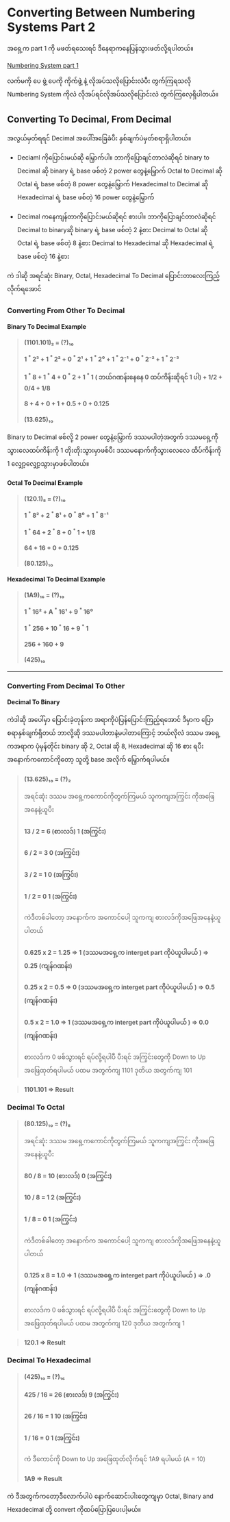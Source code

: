 # Converting Between Numbering Systems Part 2

အရှေ့က part 1 ကို မဖတ်ရသေးရင် ဒီနေရာကနေပြန်သွားဖတ်လို့ရပါတယ်။​

[Numbering System part 1](https://github.com/aungsannphyo/Data-Structure-And-Algorithms/blob/main/section-1/2-number-systems/number-system-part-1.md)

လက်မကို ပေ ဖွဲ့ ပေကို ကိုက်ဖွဲ့ နဲ့ လိုအပ်သလိုပြောင်းလဲပီး တွက်ကြရသလို Numbering System ကိုလဲ လိုအပ်ရင်လိုအပ်သလိုပြောင်းလဲ တွက်ကြလေ့ရှိပါတယ်။

## Converting To Decimal, From Decimal

အလွယ်မှတ်ရရင်  Decimal အပေါ်အခြေခံပီး နှစ်ချက်ပဲမှတ်စရာရှိပါတယ်။

- Deciaml ကိုပြောင်းမယ်ဆို မြှောက်ပါ။ ဘာကိုပြောချင်တာလဲဆိုရင်
    binary to Decimal ဆို binary ရဲ့ base ဖစ်တဲ့ 2 power တွေနဲ့မြှောက်
    Octal to Decimal ဆို Octal ရဲ့ base ဖစ်တဲ့ 8 power တွေနဲ့မြှောက်
    Hexadecimal to Decimal ဆို Hexadecimal ရဲ့ base ဖစ်တဲ့ 16 power တွေနဲ့မြှောက်

- Decimal ကနေကျန်တာကိုပြောင်းမယ်ဆိုရင် စားပါ။ ဘာကိုပြောချင်တာလဲဆိုရင်
    Decimal to binaryဆို binary ရဲ့ base ဖစ်တဲ့ 2  နဲ့စား
    Decimal to Octal ဆို Octal ရဲ့ base ဖစ်တဲ့ 8  နဲ့စား
    Decimal to Hexadecimal ဆို Hexadecimal ရဲ့ base ဖစ်တဲ့ 16  နဲ့စား

ကဲ ဒါဆို အရင်ဆုံး Binary, Octal, Hexadecimal To Decimal ပြောင်းတာလေးကြည့်လိုက်ရအောင်

### Converting From Other To Decimal

#### Binary To Decimal Example

 > #### (1101.101)₂ = (?)₁₀
 > #### 1 <sup>\*</sup> 2³ + 1 <sup>\*</sup> 2² + 0 <sup>\*</sup> 2¹ + 1 <sup>\*</sup> 2⁰ + 1 <sup>\*</sup> 2⁻¹ + 0 <sup>\*</sup> 2⁻² + 1 <sup>\*</sup> 2⁻³
 > #### 1 <sup>\*</sup> 8 + 1 <sup>\*</sup> 4 + 0 <sup>\*</sup> 2 + 1 <sup>\*</sup> 1 ( ဘယ်ဂဏန်းနေနေ 0 ထပ်ကိန်းဆိုရင် 1 ပါ) +​ 1/2 + 0/4 + 1/8
 > #### 8 + 4 + 0 + 1 + 0.5 + 0 + 0.125
 > #### (13.625)₁₀ 

Binary to Decimal ဖစ်လို့ 2 power တွေနဲ့မြှောက် ဒဿမပါတဲ့အတွက် ဒဿမရှေ့ကိုသွားလေထပ်ကိန်းကို 1 တိုးတိုးသွားမှာဖစ်ပီး ဒဿမနောက်ကိုသွားလေလေ ထိပ်ကိန်းကို 1 လျှော့လျှော့သွားမှာဖစ်ပါတယ်။

#### Octal To Decimal Example

 > #### (120.1)₈ = (?)₁₀
 > #### 1 <sup>\*</sup> 8² + 2 <sup>\*</sup> 8¹ + 0 <sup>\*</sup> 8⁰ + 1 <sup>\*</sup> 8⁻¹ 
 > #### 1 <sup>\*</sup> 64 + 2 <sup>\*</sup> 8 + 0 <sup>\*</sup> 1 + 1/8
 > #### 64 + 16 + 0 + 0.125
 > #### (80.125)₁₀ 


 #### Hexadecimal To Decimal Example

  > #### (1A9)₁₆ = (?)₁₀
 > #### 1 <sup>\*</sup> 16² + A <sup>\*</sup> 16¹ + 9 <sup>\*</sup> 16⁰ 
 > #### 1 <sup>\*</sup> 256 + 10 <sup>\*</sup> 16 + 9 <sup>\*</sup> 1 
 > #### 256 + 160 + 9
 > #### (425)₁₀ 

---

### Converting From Decimal To Other

#### Decimal To Binary

ကဲဒါဆို အပေါ်မှာ ပြောင်းခဲ့တုန်းက အရာကိုပဲပြန်ပြောင်းကြည့်ရအောင် ဒီမှာက ပြောစရာနှစ်ချက်ရှိတယ် ဘာလို့ဆို ဒဿမပါတာနဲ့မပါတာကြောင့် ဘယ်လိုလဲ ဒဿမ အရှေ့ကအရာက ပုံမှန်တိုင်း binary ဆို 2, Octal ဆို 8, Hexadecimal ဆို 16 စား ရပီး အနောက်ကကောင်ကိုတော့ သူတို့ base အလိုက် မြှောက်ရပါမယ်။

> #### (13.625)₁₀ = (?)₂
> အရင်ဆုံး ဒဿမ အရှေ့ကကောင်ကိုတွက်ကြမယ် သူကကျအကြွင်း ကိုအဖြေအနေနဲ့ယူပီး 
> #### 13 / 2  = 6    (စားလဒ်) 1 (အကြွင်း)
> #### 6 / 2   = 3            0 (အကြွင်း)
> #### 3 / 2   = 1            0 (အကြွင်း)
> #### 1 /  2  = 0            1 (အကြွင်း)
>
> ကဲဒီတစ်ခါတော့ အနောက်က အကောင်ပေါ့ သူကကျ စားလဒ်ကိုအဖြေအနေနဲ့ယူပါတယ်
> #### 0.625 x 2 = 1.25 => 1 (ဒဿမအရှေ့က interget part ကိုပဲယူပါမယ် ) => 0.25 (ကျန်ဂဏန်း)
> #### 0.25  x 2 = 0.5  => 0 (ဒဿမအရှေ့က interget part ကိုပဲယူပါမယ် ) => 0.5 (ကျန်ဂဏန်း)
> #### 0.5   x 2 = 1.0  => 1 (ဒဿမအရှေ့က interget part ကိုပဲယူပါမယ် ) => 0.0 (ကျန်ဂဏန်း)
>
> စားလဒ်က 0 ဖစ်သွားရင် ရပ်လို့ရပါပီ ပီးရင် အကြွင်းတွေကို Down to Up အဖြေထုတ်ရပါမယ်
> ပထမ အတွက်ကျ 1101
> ဒုတိယ အတွက်ကျ 101

> #### 1101.101 => Result


### Decimal To Octal

> #### (80.125)₁₀ = (?)₈
> အရင်ဆုံး ဒဿမ အရှေ့ကကောင်ကိုတွက်ကြမယ် သူကကျအကြွင်း ကိုအဖြေအနေနဲ့ယူပီး 
> #### 80 / 8  = 10    (စားလဒ်) 0 (အကြွင်း)
> #### 10 / 8   = 1            2 (အကြွင်း)
> #### 1 / 8   = 0            1 (အကြွင်း)
>
> ကဲဒီတစ်ခါတော့ အနောက်က အကောင်ပေါ့ သူကကျ စားလဒ်ကိုအဖြေအနေနဲ့ယူပါတယ်
> #### 0.125 x 8 = 1.0 => 1 (ဒဿမအရှေ့က interget part ကိုပဲယူပါမယ် ) => .0 (ကျန်ဂဏန်း)
>
> စားလဒ်က 0 ဖစ်သွားရင် ရပ်လို့ရပါပီ ပီးရင် အကြွင်းတွေကို Down to Up အဖြေထုတ်ရပါမယ်
> ပထမ အတွက်ကျ 120
> ဒုတိယ အတွက်ကျ 1

> #### 120.1 => Result


### Decimal To Hexadecimal

> #### (425)₁₀ = (?)₁₆
> 
> #### 425 / 16  = 26    (စားလဒ်) 9 (အကြွင်း)
> #### 26  / 16   = 1            10 (အကြွင်း)
> #### 1 / 16   = 0            1 (အကြွင်း)
>
> ကဲ ဒီကောင်ကို Down to Up အဖြေထုတ်လိုက်ရင် 1A9 ရပါမယ် (A = 10)
> #### 1A9 => Result


ကဲ ဒီအတွက်ကတော့ဒီလောက်ပါပဲ နောက်ဆောင်းပါးတွေကျမှာ Octal, Binary and Hexadecimal တို့ convert ကိုထပ်ပြောပြပေးပါ့မယ်။